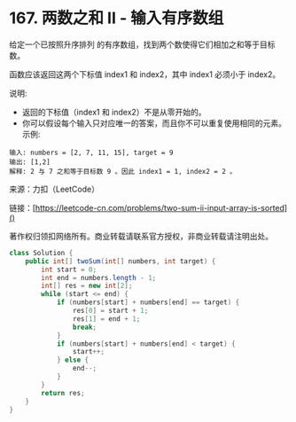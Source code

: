 # 167. 两数之和 II - 输入有序数组
给定一个已按照升序排列 的有序数组，找到两个数使得它们相加之和等于目标数。

函数应该返回这两个下标值 index1 和 index2，其中 index1 必须小于 index2。

说明:

- 返回的下标值（index1 和 index2）不是从零开始的。
- 你可以假设每个输入只对应唯一的答案，而且你不可以重复使用相同的元素。
示例:

```
输入: numbers = [2, 7, 11, 15], target = 9
输出: [1,2]
解释: 2 与 7 之和等于目标数 9 。因此 index1 = 1, index2 = 2 。
```

来源：力扣（LeetCode）

链接：[https://leetcode-cn.com/problems/two-sum-ii-input-array-is-sorted]()

著作权归领扣网络所有。商业转载请联系官方授权，非商业转载请注明出处。

```java
class Solution {
    public int[] twoSum(int[] numbers, int target) {
        int start = 0;
        int end = numbers.length - 1;
        int[] res = new int[2];
        while (start <= end) {
            if (numbers[start] + numbers[end] == target) {
                res[0] = start + 1;
                res[1] = end + 1;
                break;
            } 
            if (numbers[start] + numbers[end] < target) {
                start++;
            } else {
                end--;
            }
        }
        return res;
    }
}
```